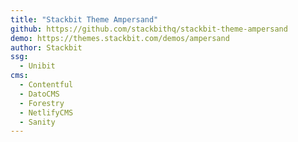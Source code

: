 ```yaml
---
title: "Stackbit Theme Ampersand"
github: https://github.com/stackbithq/stackbit-theme-ampersand
demo: https://themes.stackbit.com/demos/ampersand
author: Stackbit
ssg:
  - Unibit
cms:
  - Contentful
  - DatoCMS
  - Forestry
  - NetlifyCMS
  - Sanity
---
```


